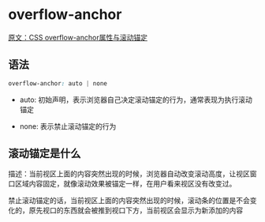 

# overflow-anchor

[原文：CSS overflow-anchor属性与滚动锚定](https://www.zhangxinxu.com/wordpress/2020/08/css-overflow-anchor/)

## 语法

```css
overflow-anchor: auto | none
```

- auto: 初始声明，表示浏览器自己决定滚动锚定的行为，通常表现为执行滚动锚定

- none: 表示禁止滚动锚定的行为

## 滚动锚定是什么

描述：当前视区上面的内容突然出现的时候，浏览器自动改变滚动高度，让视区窗口区域内容固定，就像滚动效果被锚定一样，在用户看来视区没有改变过。

禁止滚动锚定的话，当前视区上面的内容突然出现的时候，滚动条的位置是不会变化的，原先视口的东西就会被推到视口下方，当前视区会显示为新添加的内容

